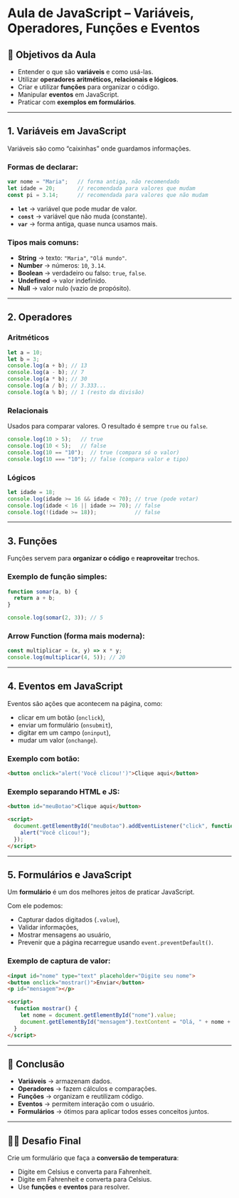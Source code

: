 # Aula de JavaScript – Variáveis, Operadores, Funções e Eventos

## 🎯 Objetivos da Aula
- Entender o que são **variáveis** e como usá-las.
- Utilizar **operadores aritméticos, relacionais e lógicos**.
- Criar e utilizar **funções** para organizar o código.
- Manipular **eventos** em JavaScript.
- Praticar com **exemplos em formulários**.

---

## 1. Variáveis em JavaScript
Variáveis são como “caixinhas” onde guardamos informações.  

### Formas de declarar:
```javascript
var nome = "Maria";   // forma antiga, não recomendado
let idade = 20;       // recomendada para valores que mudam
const pi = 3.14;      // recomendada para valores que não mudam
```

- **`let`** → variável que pode mudar de valor.  
- **`const`** → variável que não muda (constante).  
- **`var`** → forma antiga, quase nunca usamos mais.  

### Tipos mais comuns:
- **String** → texto: `"Maria"`, `"Olá mundo"`.  
- **Number** → números: `10`, `3.14`.  
- **Boolean** → verdadeiro ou falso: `true`, `false`.  
- **Undefined** → valor indefinido.  
- **Null** → valor nulo (vazio de propósito).  

---

## 2. Operadores

### Aritméticos
```javascript
let a = 10;
let b = 3;
console.log(a + b); // 13
console.log(a - b); // 7
console.log(a * b); // 30
console.log(a / b); // 3.333...
console.log(a % b); // 1 (resto da divisão)
```

### Relacionais
Usados para comparar valores. O resultado é sempre `true` ou `false`.

```javascript
console.log(10 > 5);   // true
console.log(10 < 5);   // false
console.log(10 == "10");  // true (compara só o valor)
console.log(10 === "10"); // false (compara valor e tipo)
```

### Lógicos
```javascript
let idade = 18;
console.log(idade >= 16 && idade < 70); // true (pode votar)
console.log(idade < 16 || idade >= 70); // false
console.log(!(idade >= 18));            // false
```

---

## 3. Funções
Funções servem para **organizar o código** e **reaproveitar** trechos.  

### Exemplo de função simples:
```javascript
function somar(a, b) {
  return a + b;
}

console.log(somar(2, 3)); // 5
```

### Arrow Function (forma mais moderna):
```javascript
const multiplicar = (x, y) => x * y;
console.log(multiplicar(4, 5)); // 20
```

---

## 4. Eventos em JavaScript
Eventos são ações que acontecem na página, como:
- clicar em um botão (`onclick`),  
- enviar um formulário (`onsubmit`),  
- digitar em um campo (`oninput`),  
- mudar um valor (`onchange`).  

### Exemplo com botão:
```html
<button onclick="alert('Você clicou!')">Clique aqui</button>
```

### Exemplo separando HTML e JS:
```html
<button id="meuBotao">Clique aqui</button>

<script>
  document.getElementById("meuBotao").addEventListener("click", function() {
    alert("Você clicou!");
  });
</script>
```

---

## 5. Formulários e JavaScript
Um **formulário** é um dos melhores jeitos de praticar JavaScript.  

Com ele podemos:
- Capturar dados digitados (`.value`),  
- Validar informações,  
- Mostrar mensagens ao usuário,  
- Prevenir que a página recarregue usando `event.preventDefault()`.  

### Exemplo de captura de valor:
```html
<input id="nome" type="text" placeholder="Digite seu nome">
<button onclick="mostrar()">Enviar</button>
<p id="mensagem"></p>

<script>
  function mostrar() {
    let nome = document.getElementById("nome").value;
    document.getElementById("mensagem").textContent = "Olá, " + nome + "!";
  }
</script>
```

---

## 🎯 Conclusão
- **Variáveis** → armazenam dados.  
- **Operadores** → fazem cálculos e comparações.  
- **Funções** → organizam e reutilizam código.  
- **Eventos** → permitem interação com o usuário.  
- **Formulários** → ótimos para aplicar todos esses conceitos juntos.  

---

## 🧑‍💻 Desafio Final
Crie um formulário que faça a **conversão de temperatura**:
- Digite em Celsius e converta para Fahrenheit.  
- Digite em Fahrenheit e converta para Celsius.  
- Use **funções** e **eventos** para resolver.